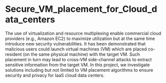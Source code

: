 # Secure_VM_placement_for_Cloud_data_centers

The use of virtualization and resource multiplexing enable commercial cloud providers (e.g., Amazon EC2) to maximize utilization but at the same time introduce new security vulnerabilities. It has been demonstrated that malicious users could launch virtual machines (VM) which are placed co-resident (on the same physical machine) with the target VM. Such placement in turn may lead to cross-VM side-channel attacks to extract sensitive information from the target VM. In this project, we investigate solutions including but not limited to VM placement algorithms to ensure security and privacy for IaaS cloud data centers.
